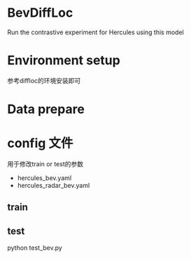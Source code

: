 # BevDiffLoc
Run the contrastive experiment for Hercules using this model

# Environment setup
参考diffloc的环境安装即可

# Data prepare

# config 文件
用于修改train or test的参数
- hercules_bev.yaml
- hercules_radar_bev.yaml
## train

## test
python test_bev.py






